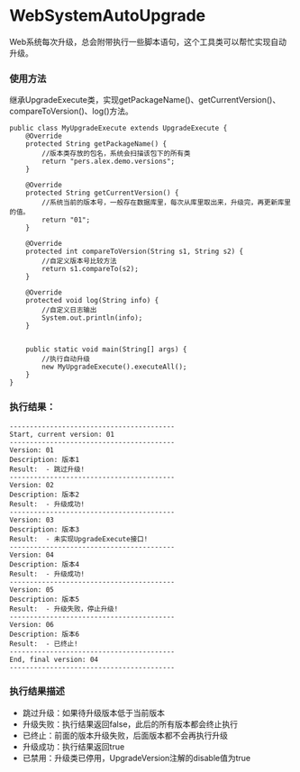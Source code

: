 # WebSystemAutoUpgrade
Web系统每次升级，总会附带执行一些脚本语句，这个工具类可以帮忙实现自动升级。

### 使用方法
继承UpgradeExecute类，实现getPackageName()、getCurrentVersion()、compareToVersion()、log()方法。
```
public class MyUpgradeExecute extends UpgradeExecute {
    @Override
    protected String getPackageName() {
        //版本类存放的包名，系统会扫描该包下的所有类
        return "pers.alex.demo.versions";
    }

    @Override
    protected String getCurrentVersion() {
        //系统当前的版本号，一般存在数据库里，每次从库里取出来，升级完，再更新库里的值。
        return "01";
    }

    @Override
    protected int compareToVersion(String s1, String s2) {
        //自定义版本号比较方法
        return s1.compareTo(s2);
    }

    @Override
    protected void log(String info) {
        //自定义日志输出
        System.out.println(info);
    }


    public static void main(String[] args) {
        //执行自动升级
        new MyUpgradeExecute().executeAll();
    }
}
```

### 执行结果：
```
-----------------------------------------
Start, current version: 01
-----------------------------------------
Version: 01
Description: 版本1
Result:  - 跳过升级!
-----------------------------------------
Version: 02
Description: 版本2
Result:  - 升级成功!
-----------------------------------------
Version: 03
Description: 版本3
Result:  - 未实现UpgradeExecute接口!
-----------------------------------------
Version: 04
Description: 版本4
Result:  - 升级成功!
-----------------------------------------
Version: 05
Description: 版本5
Result:  - 升级失败，停止升级!
-----------------------------------------
Version: 06
Description: 版本6
Result:  - 已终止!
-----------------------------------------
End, final version: 04
-----------------------------------------
```
### 执行结果描述
- 跳过升级：如果待升级版本低于当前版本
- 升级失败：执行结果返回false，此后的所有版本都会终止执行
- 已终止：前面的版本升级失败，后面版本都不会再执行升级
- 升级成功：执行结果返回true
- 已禁用：升级类已停用，UpgradeVersion注解的disable值为true
